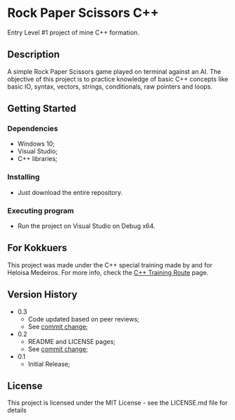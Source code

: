 # Rock Paper Scissors C++

Entry Level #1 project of mine C++ formation.

## Description

A simple Rock Paper Scissors game played on terminal against an AI. The objective of this project is to practice knowledge of basic C++ concepts like basic IO, syntax, vectors, strings, conditionals, raw pointers and loops. 

## Getting Started

### Dependencies

* Windows 10;
* Visual Studio;
* C++ libraries;

### Installing

* Just download the entire repository.

### Executing program

* Run the project on Visual Studio on Debug x64.

## For Kokkuers

This project was made under the C++ special training made by and for Heloisa Medeiros. For more info, check the [C++ Training Route](https://kokkugames.atlassian.net/wiki/spaces/~551654817/pages/1840087045/C+Training+Route) page.

## Version History

* 0.3
    * Code updated based on peer reviews;
    * See [commit change](https://github.com/helomdrs/RockPaperScissors-Cpp/commits/master/);
* 0.2
    * README and LICENSE pages;
    * See [commit change](https://github.com/helomdrs/RockPaperScissors-Cpp/commits/master/);
* 0.1
    * Initial Release;

## License

This project is licensed under the MIT License - see the LICENSE.md file for details